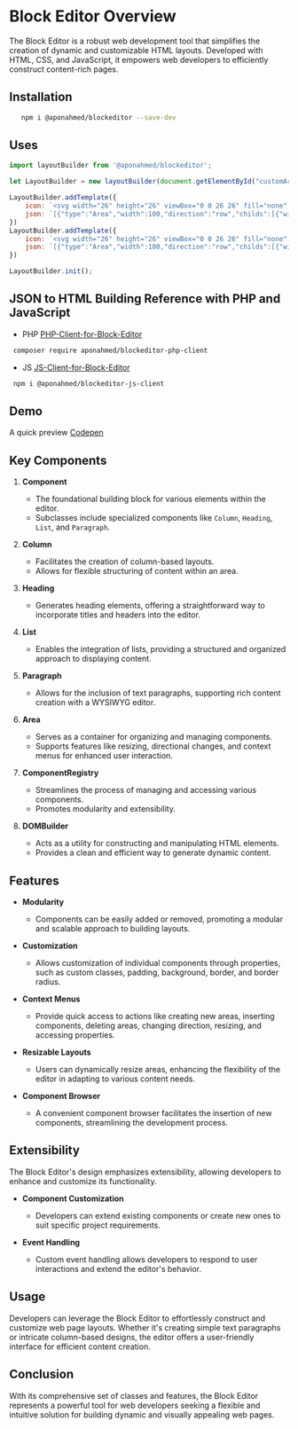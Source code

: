 # Block Editor Overview

The Block Editor is a robust web development tool that simplifies the creation of dynamic and customizable HTML layouts. Developed with HTML, CSS, and JavaScript, it empowers web developers to efficiently construct content-rich pages.

## Installation
```bash
   npm i @aponahmed/blockeditor --save-dev
```

## Uses
```javascript
import layoutBuilder from '@aponahmed/blockeditor';

let LayoutBuilder = new layoutBuilder(document.getElementById("customAreaBuilder"), document.getElementById("layoutData"));

LayoutBuilder.addTemplate({
    icon: `<svg width="26" height="26" viewBox="0 0 26 26" fill="none" xmlns="http://www.w3.org/2000/svg"><rect x="0.5" y="0.5" width="25" height="25" rx="0.5" fill="white" stroke="#fff"/><path fill-rule="evenodd" clip-rule="evenodd" d="M19 17.5C19 17.7761 18.7761 18 18.5 18H3.5C3.22386 18 3 17.7761 3 17.5V17.5C3 17.2239 3.22386 17 3.5 17H18.5C18.7761 17 19 17.2239 19 17.5V17.5Z" fill="black" fill-opacity="0.6"/><path fill-rule="evenodd" clip-rule="evenodd" d="M22 19.5C22 19.7761 21.7761 20 21.5 20H3.5C3.22386 20 3 19.7761 3 19.5V19.5C3 19.2239 3.22386 19 3.5 19H21.5C21.7761 19 22 19.2239 22 19.5V19.5Z" fill="#555555"/><path fill-rule="evenodd" clip-rule="evenodd" d="M15 21.5C15 21.7761 14.7761 22 14.5 22H3.5C3.22386 22 3 21.7761 3 21.5V21.5C3 21.2239 3.22386 21 3.5 21H14.5C14.7761 21 15 21.2239 15 21.5V21.5Z" fill="#555555"/><rect x="14" y="3" width="9" height="11" fill="#D3D3D3"/><rect x="3" y="3" width="8" height="2" rx="1" fill="#626262"/><path fill-rule="evenodd" clip-rule="evenodd" d="M12 7.5C12 7.77614 11.7761 8 11.5 8H3.5C3.22386 8 3 7.77614 3 7.5V7.5C3 7.22386 3.22386 7 3.5 7H11.5C11.7761 7 12 7.22386 12 7.5V7.5Z" fill="#BBBBBB"/><path fill-rule="evenodd" clip-rule="evenodd" d="M11 9.5C11 9.77614 10.7761 10 10.5 10H3.5C3.22386 10 3 9.77614 3 9.5V9.5C3 9.22386 3.22386 9 3.5 9H10.5C10.7761 9 11 9.22386 11 9.5V9.5Z" fill="#BBBBBB"/><path fill-rule="evenodd" clip-rule="evenodd" d="M12 11.5C12 11.7761 11.7761 12 11.5 12H3.5C3.22386 12 3 11.7761 3 11.5V11.5C3 11.2239 3.22386 11 3.5 11H11.5C11.7761 11 12 11.2239 12 11.5V11.5Z" fill="#BBBBBB"/><path fill-rule="evenodd" clip-rule="evenodd" d="M10 13.5C10 13.7761 9.77614 14 9.5 14H3.5C3.22386 14 3 13.7761 3 13.5V13.5C3 13.2239 3.22386 13 3.5 13H9.5C9.77614 13 10 13.2239 10 13.5V13.5Z" fill="#BBBBBB"/></svg>`,
    json: `[{"type":"Area","width":100,"direction":"row","childs":[{"width":50,"direction":"column","type":"Area","childs":[{"type":"H","align":"left","more":{"customClass":""},"content":"Write Here your Heading"},{"type":"P","align":"left","more":{"customClass":""},"content":"In publishing and graphic design, Lorem ipsum is a placeholder text commonly used to demonstrate the visual form of a document or a typeface without relying on meaningful content. "}],"more":{"customClass":"","styles":{}}},{"width":50,"direction":"row","type":"Area","childs":[],"more":{"customClass":"","styles":{}}}],"more":{"customClass":"","styles":{}}},{"type":"Area","width":100,"direction":"row","childs":[{"type":"P","align":"left","more":{"customClass":""},"content":"In publishing and graphic design, Lorem ipsum is a placeholder text commonly used to demonstrate the visual form of a document or a typeface without relying on meaningful content. "}],"more":{"customClass":"","styles":{}}}]`
})
LayoutBuilder.addTemplate({
    icon: `<svg width="26" height="26" viewBox="0 0 26 26" fill="none" xmlns="http://www.w3.org/2000/svg"><rect x="0.5" y="0.5" width="25" height="25" rx="0.5" fill="white" stroke="#fff"/><path fill-rule="evenodd" clip-rule="evenodd" d="M19 17.5C19 17.7761 18.7761 18 18.5 18H3.5C3.22386 18 3 17.7761 3 17.5V17.5C3 17.2239 3.22386 17 3.5 17H18.5C18.7761 17 19 17.2239 19 17.5V17.5Z" fill="black" fill-opacity="0.6"/><path fill-rule="evenodd" clip-rule="evenodd" d="M22 19.5C22 19.7761 21.7761 20 21.5 20H3.5C3.22386 20 3 19.7761 3 19.5V19.5C3 19.2239 3.22386 19 3.5 19H21.5C21.7761 19 22 19.2239 22 19.5V19.5Z" fill="#555555"/><path fill-rule="evenodd" clip-rule="evenodd" d="M15 21.5C15 21.7761 14.7761 22 14.5 22H3.5C3.22386 22 3 21.7761 3 21.5V21.5C3 21.2239 3.22386 21 3.5 21H14.5C14.7761 21 15 21.2239 15 21.5V21.5Z" fill="#555555"/><rect x="14" y="3" width="9" height="11" fill="#D3D3D3"/><rect x="3" y="3" width="8" height="2" rx="1" fill="#626262"/><path fill-rule="evenodd" clip-rule="evenodd" d="M12 7.5C12 7.77614 11.7761 8 11.5 8H3.5C3.22386 8 3 7.77614 3 7.5V7.5C3 7.22386 3.22386 7 3.5 7H11.5C11.7761 7 12 7.22386 12 7.5V7.5Z" fill="#BBBBBB"/><path fill-rule="evenodd" clip-rule="evenodd" d="M11 9.5C11 9.77614 10.7761 10 10.5 10H3.5C3.22386 10 3 9.77614 3 9.5V9.5C3 9.22386 3.22386 9 3.5 9H10.5C10.7761 9 11 9.22386 11 9.5V9.5Z" fill="#BBBBBB"/><path fill-rule="evenodd" clip-rule="evenodd" d="M12 11.5C12 11.7761 11.7761 12 11.5 12H3.5C3.22386 12 3 11.7761 3 11.5V11.5C3 11.2239 3.22386 11 3.5 11H11.5C11.7761 11 12 11.2239 12 11.5V11.5Z" fill="#BBBBBB"/><path fill-rule="evenodd" clip-rule="evenodd" d="M10 13.5C10 13.7761 9.77614 14 9.5 14H3.5C3.22386 14 3 13.7761 3 13.5V13.5C3 13.2239 3.22386 13 3.5 13H9.5C9.77614 13 10 13.2239 10 13.5V13.5Z" fill="#BBBBBB"/></svg>`,
    json: `[{"type":"Area","width":100,"direction":"row","childs":[{"width":50,"direction":"column","type":"Area","childs":[{"type":"H","align":"left","more":{"customClass":""},"content":"Write Here your Heading"},{"type":"P","align":"left","more":{"customClass":""},"content":"In publishing and graphic design, Lorem ipsum is a placeholder text commonly used to demonstrate the visual form of a document or a typeface without relying on meaningful content. "}],"more":{"customClass":"","styles":{}}},{"width":50,"direction":"row","type":"Area","childs":[],"more":{"customClass":"","styles":{}}}],"more":{"customClass":"","styles":{}}},{"type":"Area","width":100,"direction":"row","childs":[{"type":"P","align":"left","more":{"customClass":""},"content":"In publishing and graphic design, Lorem ipsum is a placeholder text commonly used to demonstrate the visual form of a document or a typeface without relying on meaningful content. "}],"more":{"customClass":"","styles":{}}}]`
})

LayoutBuilder.init();
```

## JSON to HTML Building Reference with PHP and JavaScript
   - PHP [PHP-Client-for-Block-Editor](https://github.com/AponAhmed/PHP-Client-for-Block-Editor)
  ```bash 
   composer require aponahmed/blockeditor-php-client
  ```
   - JS [JS-Client-for-Block-Editor](https://github.com/AponAhmed/JS-Client-for-Block-Editor)
  ```bash 
   npm i @aponahmed/blockeditor-js-client
  ```

## Demo
A quick preview [Codepen](https://codepen.io/apon22/full/abXPPyB)

## Key Components

1. **Component**
   - The foundational building block for various elements within the editor.
   - Subclasses include specialized components like `Column`, `Heading`, `List`, and `Paragraph`.

2. **Column**
   - Facilitates the creation of column-based layouts.
   - Allows for flexible structuring of content within an area.

3. **Heading**
   - Generates heading elements, offering a straightforward way to incorporate titles and headers into the editor.

4. **List**
   - Enables the integration of lists, providing a structured and organized approach to displaying content.

5. **Paragraph**
   - Allows for the inclusion of text paragraphs, supporting rich content creation with a WYSIWYG editor.

6. **Area**
   - Serves as a container for organizing and managing components.
   - Supports features like resizing, directional changes, and context menus for enhanced user interaction.

7. **ComponentRegistry**
   - Streamlines the process of managing and accessing various components.
   - Promotes modularity and extensibility.

8. **DOMBuilder**
   - Acts as a utility for constructing and manipulating HTML elements.
   - Provides a clean and efficient way to generate dynamic content.

## Features

- **Modularity**
  - Components can be easily added or removed, promoting a modular and scalable approach to building layouts.

- **Customization**
  - Allows customization of individual components through properties, such as custom classes, padding, background, border, and border radius.

- **Context Menus**
  - Provide quick access to actions like creating new areas, inserting components, deleting areas, changing direction, resizing, and accessing properties.

- **Resizable Layouts**
  - Users can dynamically resize areas, enhancing the flexibility of the editor in adapting to various content needs.

- **Component Browser**
  - A convenient component browser facilitates the insertion of new components, streamlining the development process.

## Extensibility

The Block Editor's design emphasizes extensibility, allowing developers to enhance and customize its functionality.

- **Component Customization**
  - Developers can extend existing components or create new ones to suit specific project requirements.

- **Event Handling**
  - Custom event handling allows developers to respond to user interactions and extend the editor's behavior.

## Usage

Developers can leverage the Block Editor to effortlessly construct and customize web page layouts. Whether it's creating simple text paragraphs or intricate column-based designs, the editor offers a user-friendly interface for efficient content creation.

## Conclusion

With its comprehensive set of classes and features, the Block Editor represents a powerful tool for web developers seeking a flexible and intuitive solution for building dynamic and visually appealing web pages.
